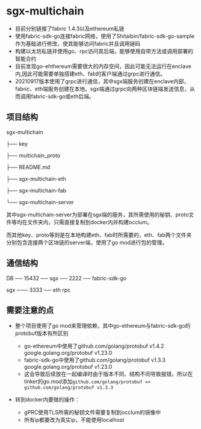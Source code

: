 # sgx-multichain

* 目前分别链接了fabric 1.4.3以及ethereum私链
* 使用fabric-sdk-go连接fabric网络，使用了Shitaibin/fabric-sdk-go-sample作为基础进行修改，使其能够访问fabric并且调用链码
* 构建以太坊私链并使用go、rpc访问其后端，能够使用自带方法或调用部署的智能合约
* 目前发现go-ehthereum需要很大的内存空间，因此可能无法运行在enclave内,因此可能需要单独搭建eth、fab的客户端通过grpc进行通信。
* 20210917版本使用了grpc进行通信，其中sgx端服务创建在enclave内部，fabric、eth端服务创建在本地。sgx端通过grpc向两种区块链端发送信息，从而调用fabric-sdk-go或eth后端。

## 项目结构

sgx-multichain

├── key

├── multichain_proto

├── README.md

├── sgx-multichain-eth

├── sgx-multichain-fab

└── sgx-multichain-server

其中sgx-multichain-server为部署在sgx端的服务，其所需使用的秘钥、proto文件等均在文件夹内，只需直接复制到docker内并构建occlum。

而其他key、proto等则是在本地构建eth、fab时所需要的，eth、fab两个文件夹分别包含连接两个区块链的server端，使用了go mod进行包的管理。

## 通信结构

DB ── 15432 ── sgx ──  2222 ── fabric-sdk-go
      
sgx ─── 3333 ── eth rpc							 

## 需要注意的点

* 整个项目使用了go mod来管理依赖，其中go-ethereum与fabric-sdk-go的protobuf版本有所区别

  * go-ethereum中使用了github.com/golang/protobuf v1.4.2    google.golang.org/protobuf v1.23.0
  * fabric-sdk-go中使用了github.com/golang/protobuf v1.3.3    google.golang.org/protobuf v1.23.0
  * 这会导致后续放在一起编译时由于版本不同、结构不同导致报错，所以在linker的go.mod添加`github.com/golang/protobuf => github.com/golang/protobuf v1.3.3`
  
* 转到docker内要做的操作：
  * gPRC使用TLS所需的秘钥文件需要复制到occlum的镜像中
  * 所有ip都要改为真实ip，不能使用localhost
  
    
